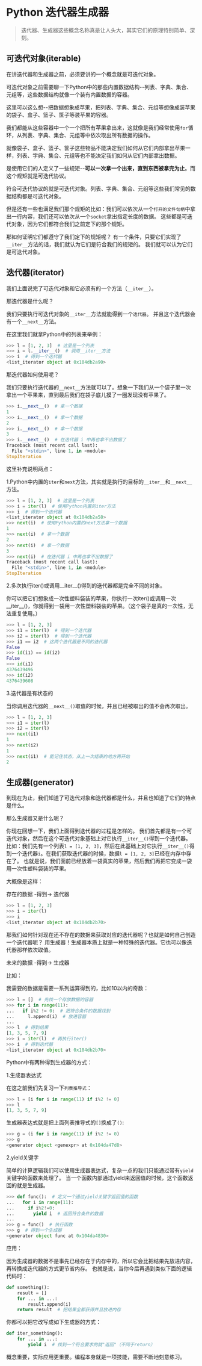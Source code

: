 # Python 迭代器生成器

> 迭代器、生成器这些概念名称真是让人头大，其实它们的原理特别简单、深刻。


## 可迭代对象(iterable)

在讲迭代器和生成器之前，必须要讲的一个概念就是可迭代对象。

可迭代对象之前需要聊一下Python中的那些内置数据结构--列表、字典、集合、元组等，这些数据结构就像一个装有内置数据的容器。

这里可以这么想--把数据想象成苹果，把列表、字典、集合、元组等想像成装苹果的袋子、盒子、篮子、筐子等装苹果的容器。

我们都能从这些容器中一个一个把所有苹果拿出来，这就像是我们经常使用`for`循环，从列表、字典、集合、元组等中依次取出所有数据的操作。

就像袋子、盒子、篮子、筐子这些物品不能决定我们如何从它们内部拿出苹果一样，列表、字典、集合、元组等也不能决定我们如何从它们内部拿出数据。

是使用它们的人定义了一些规矩--**可以一次拿一个出来，直到东西被拿完为止**。而这个规矩就是可迭代协议。

符合可迭代协议的就是可迭代对象。列表、字典、集合、元组等这些我们常见的数据结构都是可迭代对象。

但是还有一些也满足我们那个规矩的比如：我们可以依次从一个`打开的文件句柄`中拿出一行内容，我们还可以依次从一个`socket`拿出指定长度的数据。
这些都是可迭代对象，因为它们都符合我们之前定下的那个规矩。

那如何证明它们都遵守了我们定下的规矩呢？
有一个条件，只要它们实现了`__iter__`方法的话，我们就认为它们是符合我们的规矩的。
我们就可以认为它们是可迭代对象。

## 迭代器(iterator)

我们上面说完了可迭代对象和它必须有的一个方法（`__iter__`）。

那迭代器是什么呢？

我们只要执行可迭代对象的`__iter__`方法就能得到一个`迭代器`。
并且这个迭代器会有一个`__next__`方法。

在这里我们就拿Python中的列表来举例：
```python
>>> l = [1, 2, 3]  # 这里是一个列表
>>> i = l.__iter__()  # 调用__iter__方法
>>> i  # 得到一个迭代器
<list_iterator object at 0x104db2a90>
```

那迭代器如何使用呢？

我们只要执行迭代器的`__next__`方法就可以了。想象一下我们从一个袋子里一次拿出一个苹果来，直到最后我们在袋子底儿摸了一圈发现没有苹果了。
```python
>>> i.__next__()  # 拿一个数据
1
>>> i.__next__()  # 拿一个数据
2
>>> i.__next__()  # 拿一个数据
3
>>> i.__next__()  # 在迭代器 i 中再也拿不出数据了
Traceback (most recent call last):
  File "<stdin>", line 1, in <module>
StopIteration
```

这里补充说明两点：


1.Python中内置的`iter`和`next`方法，其实就是执行的目标的`__iter__`和`__next__`方法。

```python
>>> l = [1, 2, 3]  # 这里是一个列表
>>> i = iter(l)  # 使用Python内置的iter方法
>>> i  # 得到一个迭代器
<list_iterator object at 0x104db2a58>
>>> next(i)  # 使用Python内置的next方法拿一个数据
1
>>> next(i)  # 拿一个数据
2
>>> next(i)  # 拿一个数据
3
>>> next(i)  # 在迭代器 i 中再也拿不出数据了
Traceback (most recent call last):
  File "<stdin>", line 1, in <module>
StopIteration
```


2.多次执行iter()或调用__iter__()得到的迭代器都是完全不同的对象。

你可以把它们想象成一次性塑料袋装的苹果，你执行一次iter()或调用一次__iter__()，你就得到一袋用一次性塑料袋装的苹果。（这个袋子是真的一次性，无法重复使用。）

```python
>>> l = [1, 2, 3]
>>> i1 = iter(l)  # 得到一个迭代器
>>> i2 = iter(l)  # 得到一个迭代器
>>> i1 == i2  # 这两个迭代器是不同的迭代器
False
>>> id(i1) == id(i2)
False
>>> id(i1)
4376439496
>>> id(i2)
4376439608
```


3.迭代器是有状态的

当你调用迭代器的`__next__()`取值的时候，并且已经被取出的值不会再次取出。
```python
>>> l = [1, 2, 3]
>>> i1 = iter(l)
>>> i2 = iter(l)
>>> next(i1)
1
>>> next(i2)
1
>>> next(i1)  # 能记住状态，从上一次结束的地方再开始
2
```


## 生成器(generator)

到现在为止，我们知道了可迭代对象和迭代器都是什么，并且也知道了它们的特点是什么。

那么生成器又是什么呢？

你现在回想一下，我们上面得到迭代器的过程是怎样的。
我们首先都是有一个可迭代对象，然后在这个可迭代对象基础上对它执行`__iter__()`得到一个迭代器。
比如：我们先有一个列表`l = [1, 2, 3]`，然后在此基础上对它执行`__iter__()`得到一个迭代器`i`。在我们获取迭代器的时候，数据`l = [1, 2, 3]`已经在内存中存在了。
也就是说，我们面前已经放着一袋真实的苹果，然后我们再把它变成一袋用一次性塑料袋装的苹果。

大概像是这样：

存在的数据  -得到-> 迭代器

```python
>>> l = [1, 2, 3]
>>> i = iter(l)
>>> i
<list_iterator object at 0x104db2b70>
```

那我们如何针对现在还不存在的数据来获取对应的迭代器呢？也就是如何自己创造一个迭代器呢？
用生成器！生成器本质上就是一种特殊的迭代器。它也可以像迭代器那样依次取值。

未来的数据  -得到-> 生成器

比如：

我需要的数据是需要一系列运算得到的，比如10以内的奇数：
```python
>>> l = []  # 先找一个存放数据的容器
>>> for i in range(11):
...   if i%2 != 0:  # 把符合条件的数据找到
...     l.append(i)  # 放进容器
...
>>> l  # 得到结果
[1, 3, 5, 7, 9]
>>> i = iter(l)  # 再执行iter()
>>> i  # 得到迭代器
<list_iterator object at 0x104db2b70>
```

Python中有两种得到生成器的方式：


1.生成器表达式

在这之前我们先复习一下`列表推导式`：

```python
>>> l = [i for i in range(11) if i%2 != 0]
>>> l
[1, 3, 5, 7, 9]
```

生成器表达式就是把上面列表推导式的`[]`换成了`()`:
```python
>>> g = (i for i in range(11) if i%2 != 0)
>>> g
<generator object <genexpr> at 0x104da47d8>
```



2.yield关键字

简单的计算逻辑我们可以使用生成器表达式，复杂一点的我们只能通过带有`yield`关键字的函数来处理了。
当一个函数内部通过yield来返回值的时候，这个函数返回的就是生成器。

```python
>>> def func():  # 定义一个通过yield关键字返回值的函数
...   for i in range(11):
...     if i%2!=0:
...       yield i  # 返回符合条件的数据
...
>>> g = func()  # 执行函数
>>> g  # 得到一个生成器
<generator object func at 0x104da4830>
```

应用：

因为生成器的数据不是事先已经存在于内存中的，所以它会比把结果先放进内容，再转换成迭代器的方式更节省内存。
也就是说，当你今后再遇到类似下面的逻辑代码时：

```python
def something():
    result = []
    for ... in ...:
        result.append(i)
    return result  # 把结果全都获得并且放进内存
```

你都可以把它改写成如下生成器的方式：
```python
def iter_something():
    for ... in ...:
        yield i  # 找到一个符合要求的就"返回"（不同于return）
```


概念重要，实际应用更重要。编程本身就是一项技能，需要不断地刻意练习。
